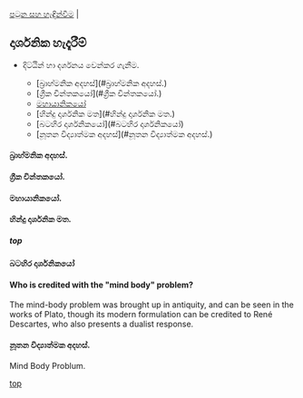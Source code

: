 [පටුන සහ හැඳින්වීම](/index.md) |

## දාර්ශනික හැදෑරීම්

- දිට්ඨින් හා දර්ශනය වෙන්කර ගැනීම.

	- [බ්‍රාහ්මනික අදහස්](#බ්‍රාහ්මනික අදහස්.)
	- [ග්‍රීක චින්තකයෝ](#ග්‍රීක චින්තකයෝ.)
	- [මහායානිකයෝ](#මහායානිකයෝ.)
	- [හින්දු දාර්ශනික මත](#හින්දු දාර්ශනික මත.)
	- [බටහිර දාර්ශනිකයෝ](#බටහිර දාර්ශනිකයෝ)
	- [නූතන විද්‍යාත්මක අදහස්](#නූතන විද්‍යාත්මක අදහස්.)

#### බ්‍රාහ්මනික අදහස්.
#### ග්‍රීක චින්තකයෝ.
#### මහායානිකයෝ.
#### හින්දු දාර්ශනික මත.

##### top

#### බටහිර දාර්ශනිකයෝ

#### Who is credited with the "mind body" problem?
The mind-body problem was brought up in antiquity, and can be seen in the works of Plato, though its modern formulation can be credited to René Descartes, who also presents a dualist response.



#### නූතන විද්‍යාත්මක අදහස්.

Mind Body Problum.





[top](#top)
